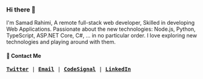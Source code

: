 ### Hi there 👋
I'm Samad Rahimi, A remote full-stack web developer, Skilled in developing Web Applications. Passionate about the new technologies: Node.js, Python, TypeScript, ASP.NET Core, C#, ... in no particular order. I love exploring new technologies and playing around with them.


<!--
**smdpro/smdpro** is a ✨ _special_ ✨ repository because its `README.md` (this file) appears on your GitHub profile.

Here are some ideas to get you started:

- 🔭 I’m currently working on ...
- 🌱 I’m currently learning ...
- 👯 I’m looking to collaborate on ...
- 🤔 I’m looking for help with ...
- 💬 Ask me about ...
- 📫 How to reach me: ...
- 😄 Pronouns: ...
- ⚡ Fun fact: ...
-->
#### :call_me_hand: Contact Me
<samp>
  
[__Twitter__](https://twitter.com/smdpro) | [__Email__](mailto:samad60@gmail.com) | [__CodeSignal__](https://app.codesignal.com/profile/smdpro) | [__LinkedIn__](https://www.linkedin.com/in/smdpro/)
  
</samp>
